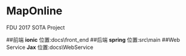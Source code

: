# MapOnline
FDU 2017 SOTA Project

##前端
**ionic**
位置:docs\front_end
##后端
**spring**
位置:src\main
##Web Service
**Jax**
位置:docs\WebService
